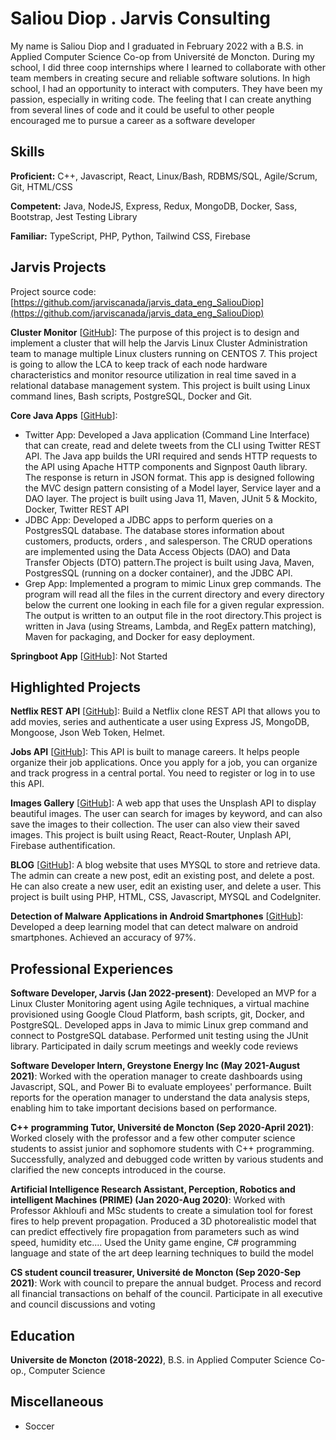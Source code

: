 # Saliou Diop . Jarvis Consulting

My name is Saliou Diop and I graduated in February 2022 with a B.S. in Applied Computer Science Co-op from Université de Moncton. During my school, I did three coop internships where I learned to collaborate with other team members in creating secure and reliable software solutions. In high school, I had an opportunity to interact with computers. They have been my passion, especially in writing code. The feeling that I can create anything from several lines of code and it could be useful to other people encouraged me to pursue a career as a software developer

## Skills

**Proficient:** C++, Javascript, React, Linux/Bash, RDBMS/SQL, Agile/Scrum, Git, HTML/CSS

**Competent:** Java, NodeJS, Express, Redux, MongoDB, Docker, Sass, Bootstrap, Jest Testing Library

**Familiar:** TypeScript, PHP, Python, Tailwind CSS, Firebase

## Jarvis Projects

Project source code: [https://github.com/jarviscanada/jarvis_data_eng_SaliouDiop](https://github.com/jarviscanada/jarvis_data_eng_SaliouDiop)


**Cluster Monitor** [[GitHub](https://github.com/jarviscanada/jarvis_data_eng_SaliouDiop/tree/master/linux_sql)]: The purpose of this project is to design and implement a cluster that will help the Jarvis Linux Cluster Administration team to manage multiple Linux clusters running on CENTOS 7. This project is going to allow the LCA to keep track of each node hardware characteristics and monitor resource utilization in real time saved in a relational database management system. This project is built using Linux command lines, Bash scripts, PostgreSQL, Docker and Git.

**Core Java Apps** [[GitHub](https://github.com/jarviscanada/jarvis_data_eng_SaliouDiop/tree/master/core_java)]:
      
  - Twitter App: Developed a Java application (Command Line Interface) that can create, read and delete tweets from the CLI using Twitter REST API. The Java app builds the URI required and sends HTTP requests to the API using Apache HTTP components and Signpost 0auth library. The response is return in JSON format. This app is designed following the MVC design pattern consisting of a Model layer, Service layer and a DAO layer. The project is built using Java 11, Maven, JUnit 5 & Mockito, Docker, Twitter REST API
  - JDBC App: Developed a JDBC apps to perform queries on a PostgresSQL database. The database stores information about customers, products, orders , and salesperson. The CRUD operations are implemented using the Data Access Objects (DAO) and Data Transfer Objects (DTO) pattern.The project is built using Java, Maven, PostgresSQL (running on a docker container), and the JDBC API.
  - Grep App: Implemented a program to mimic Linux grep commands. The program will read all the files in the current directory and every directory below the current one looking in each file for a given regular expression. The output is written to an output file in the root directory.This project is written in Java (using Streams, Lambda, and RegEx pattern matching), Maven for packaging, and Docker for easy deployment.

**Springboot App** [[GitHub](https://github.com/jarviscanada/jarvis_data_eng_SaliouDiop/tree/master/springboot)]: Not Started


## Highlighted Projects
**Netflix REST API** [[GitHub](https://github.com/Saliou1920/netflix-api)]: Build a Netflix clone REST API that allows you to add movies, series and authenticate a user using Express JS, MongoDB, Mongoose, Json Web Token, Helmet.

**Jobs API** [[GitHub](https://github.com/Saliou1920/jobs-api)]: This API is built to manage careers. It helps people organize their job applications. Once you apply for a job, you can organize and track progress in a central portal. You need to register or log in to use this API.

**Images Gallery** [[GitHub](https://github.com/Saliou1920/Images-Gallery)]: A web app that uses the Unsplash API to display beautiful images. The user can search for images by keyword, and can also save the images to their collection. The user can also view their saved images. This project is built using React, React-Router, Unplash API, Firebase authentification.

**BLOG** [[GitHub](https://github.com/Saliou1920/Blog)]: A blog website that uses MYSQL to store and retrieve data. The admin can create a new post, edit an existing post, and delete a post. He can also create a new user, edit an existing user, and delete a user. This project is built using PHP, HTML, CSS, Javascript, MYSQL and CodeIgniter.

**Detection of Malware Applications in Android Smartphones** [[GitHub](https://github.com/Saliou1920/Blog)]: Developed a deep learning model that can detect malware on android smartphones. Achieved an accuracy of 97%.


## Professional Experiences

**Software Developer, Jarvis (Jan 2022-present)**: Developed an MVP for a Linux Cluster Monitoring agent using Agile techniques, a virtual machine provisioned using Google Cloud Platform, bash scripts, git, Docker, and PostgreSQL. Developed apps in Java to mimic Linux grep command and connect to PostgreSQL database. Performed unit testing using the JUnit library. Participated in daily scrum meetings and weekly code reviews

**Software Developer Intern, Greystone Energy Inc (May 2021-August 2021)**: Worked with the operation manager to create dashboards using Javascript, SQL, and Power Bi to evaluate employees' performance. Built reports for the operation manager to understand the data analysis steps, enabling him to take important decisions based on performance.

**C++ programming Tutor, Université de Moncton (Sep 2020-April 2021)**: Worked closely with the professor and a few other computer science students to assist junior and sophomore students with C++ programming. Successfully, analyzed and debugged code written by various students and clarified the new concepts introduced in the course.

**Artificial Intelligence Research Assistant, Perception, Robotics and intelligent Machines (PRIME) (Jan 2020-Aug 2020)**: Worked with Professor Akhloufi and MSc students to create a simulation tool for forest fires to help prevent propagation. Produced a 3D photorealistic model that can predict effectively fire propagation from parameters such as wind speed, humidity etc.... Used the Unity game engine, C# programming language and state of the art deep learning techniques to build the model

**CS student council treasurer, Université de Moncton (Sep 2020-Sep 2021)**: Work with council to prepare the annual budget. Process and record all financial transactions on behalf of the council. Participate in all executive and council discussions and voting


## Education
**Universite de Moncton (2018-2022)**, B.S. in Applied Computer Science Co-op., Computer Science


## Miscellaneous
- Soccer